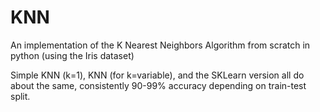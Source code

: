 # KNN
An implementation of the K Nearest Neighbors Algorithm from scratch in python (using the Iris dataset)

Simple KNN (k=1), KNN (for k=variable), and the SKLearn version all do about the same, consistently 90-99% accuracy depending on train-test split.

